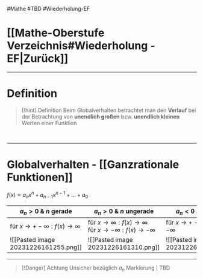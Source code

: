 #Mathe #TBD #Wiederholung-EF 

# [[Mathe-Oberstufe Verzeichnis#Wiederholung - EF|Zurück]]

___
# Definition

>[!hint] Definition
>Beim Globalverhalten betrachtet man den **Verlauf** bei der Betrachtung von **unendlich großen** bzw. **unendlich kleinen** Werten einer Funktion

<br>

___
# Globalverhalten - [[Ganzrationale Funktionen]]

$f(x)=a_nx^n+a_{n-1}x^{n-1}+...+a_0$

| $a_n>0$ & $n$ gerade                 | $a_n>0$ & $n$ ungerade                             | $a_n<0$ & $n$ gerade                 | $a_n<0$ & ungerade                                |
| ------------------------------------ | -------------------------------------------------- | ------------------------------------ | ------------------------------------------------- |
| für $x → +-∞: f(x) → ∞$              | für $x → ∞: f(x) → ∞$ <br> für $x → -∞: f(x) → -∞$ | für $x → +-∞: f(x) → -∞$             | für $x → ∞: f(x) → -∞$ <br>für $x → -∞: f(x) → ∞$ |
| ![[Pasted image 20231226161255.png]] | ![[Pasted image 20231226161310.png]]               | ![[Pasted image 20231226161317.png]] | ![[Pasted image 20231226161325.png]]              |

___
>[!Danger] Achtung
>Unsicher bezüglich $a_n$ Markierung | TBD

